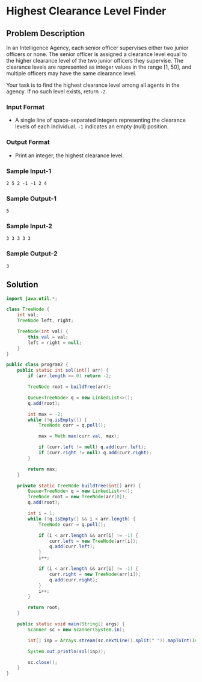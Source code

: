 # Highest Clearance Level Finder

## Problem Description

In an Intelligence Agency, each senior officer supervises either two junior officers or none. The senior officer is assigned a clearance level equal to the higher clearance level of the two junior officers they supervise. The clearance levels are represented as integer values in the range [1, 50], and multiple officers may have the same clearance level.

Your task is to find the highest clearance level among all agents in the agency. If no such level exists, return `-2`.

### Input Format
- A single line of space-separated integers representing the clearance levels of each individual. `-1` indicates an empty (null) position.

### Output Format
- Print an integer, the highest clearance level.

### Sample Input-1
```
2 5 2 -1 -1 2 4
```

### Sample Output-1
```
5
```

### Sample Input-2
```
3 3 3 3 3
```

### Sample Output-2
```
3
```

## Solution

```java
import java.util.*;

class TreeNode {
    int val;
    TreeNode left, right;

    TreeNode(int val) {
        this.val = val;
        left = right = null;
    }
}

public class program2 {
    public static int sol(int[] arr) {
        if (arr.length == 0) return -2;

        TreeNode root = buildTree(arr);

        Queue<TreeNode> q = new LinkedList<>();
        q.add(root);

        int max = -2;
        while (!q.isEmpty()) {
            TreeNode curr = q.poll();

            max = Math.max(curr.val, max);

            if (curr.left != null) q.add(curr.left);
            if (curr.right != null) q.add(curr.right);
        }

        return max;
    }

    private static TreeNode buildTree(int[] arr) {
        Queue<TreeNode> q = new LinkedList<>();
        TreeNode root = new TreeNode(arr[0]);
        q.add(root);

        int i = 1;
        while (!q.isEmpty() && i < arr.length) {
            TreeNode curr = q.poll();

            if (i < arr.length && arr[i] != -1) {
                curr.left = new TreeNode(arr[i]);
                q.add(curr.left);
            }
            i++;

            if (i < arr.length && arr[i] != -1) {
                curr.right = new TreeNode(arr[i]);
                q.add(curr.right);
            }
            i++;
        }

        return root;
    }

    public static void main(String[] args) {
        Scanner sc = new Scanner(System.in);

        int[] inp = Arrays.stream(sc.nextLine().split(" ")).mapToInt(Integer::parseInt).toArray();

        System.out.println(sol(inp));

        sc.close();
    }
}
```